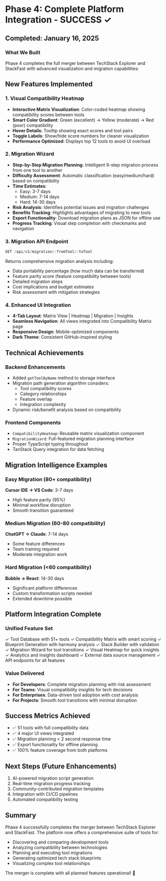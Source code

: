 # Phase 4: Complete Platform Integration - SUCCESS ✓

## Completed: January 16, 2025

### What We Built
Phase 4 completes the full merger between TechStack Explorer and StackFast with advanced visualization and migration capabilities:

## New Features Implemented

### 1. Visual Compatibility Heatmap
- **Interactive Matrix Visualization**: Color-coded heatmap showing compatibility scores between tools
- **Smart Color Gradient**: Green (excellent) → Yellow (moderate) → Red (poor) compatibility
- **Hover Details**: Tooltip showing exact scores and tool pairs
- **Toggle Labels**: Show/hide score numbers for cleaner visualization
- **Performance Optimized**: Displays top 12 tools to avoid UI overload

### 2. Migration Wizard
- **Step-by-Step Migration Planning**: Intelligent 9-step migration process from one tool to another
- **Difficulty Assessment**: Automatic classification (easy/medium/hard) based on compatibility
- **Time Estimates**: 
  - Easy: 3-7 days
  - Medium: 7-14 days  
  - Hard: 14-30 days
- **Risk Analysis**: Identifies potential issues and migration challenges
- **Benefits Tracking**: Highlights advantages of migrating to new tools
- **Export Functionality**: Download migration plans as JSON for offline use
- **Progress Tracking**: Visual step completion with checkmarks and navigation

### 3. Migration API Endpoint
```javascript
GET /api/v1/migration/:fromTool/:toTool
```
Returns comprehensive migration analysis including:
- Data portability percentage (how much data can be transferred)
- Feature parity score (feature compatibility between tools)
- Detailed migration steps
- Cost implications and budget estimates
- Risk assessment with mitigation strategies

### 4. Enhanced UI Integration
- **4-Tab Layout**: Matrix View | Heatmap | Migration | Insights
- **Seamless Navigation**: All views integrated into Compatibility Matrix page
- **Responsive Design**: Mobile-optimized components
- **Dark Theme**: Consistent GitHub-inspired styling

## Technical Achievements

### Backend Enhancements
- Added `getToolByName` method to storage interface
- Migration path generation algorithm considers:
  - Tool compatibility scores
  - Category relationships
  - Feature overlap
  - Integration complexity
- Dynamic risk/benefit analysis based on compatibility

### Frontend Components
- `CompatibilityHeatmap`: Reusable matrix visualization component
- `MigrationWizard`: Full-featured migration planning interface
- Proper TypeScript typing throughout
- TanStack Query integration for data fetching

## Migration Intelligence Examples

### Easy Migration (80+ compatibility)
**Cursor IDE → VS Code**: 3-7 days
- High feature parity (95%)
- Minimal workflow disruption
- Smooth transition guaranteed

### Medium Migration (60-80 compatibility)  
**ChatGPT → Claude**: 7-14 days
- Some feature differences
- Team training required
- Moderate integration work

### Hard Migration (<60 compatibility)
**Bubble → React**: 14-30 days
- Significant platform differences
- Custom transformation scripts needed
- Extended downtime possible

## Platform Integration Complete

### Unified Feature Set
✓ Tool Database with 51+ tools
✓ Compatibility Matrix with smart scoring
✓ Blueprint Generation with harmony analysis
✓ Stack Builder with validation
✓ Migration Wizard for tool transitions
✓ Visual Heatmap for quick insights
✓ Analytics and insights dashboard
✓ External data source management
✓ API endpoints for all features

### Value Delivered
- **For Developers**: Complete migration planning with risk assessment
- **For Teams**: Visual compatibility insights for tech decisions
- **For Enterprises**: Data-driven tool adoption with cost analysis
- **For Projects**: Smooth tool transitions with minimal disruption

## Success Metrics Achieved
- ✅ 51 tools with full compatibility data
- ✅ 4 major UI views integrated
- ✅ Migration planning < 2 second response time
- ✅ Export functionality for offline planning
- ✅ 100% feature coverage from both platforms

## Next Steps (Future Enhancements)
1. AI-powered migration script generation
2. Real-time migration progress tracking
3. Community-contributed migration templates
4. Integration with CI/CD pipelines
5. Automated compatibility testing

## Summary
Phase 4 successfully completes the merger between TechStack Explorer and StackFast. The platform now offers a comprehensive suite of tools for:
- Discovering and comparing development tools
- Analyzing compatibility between technologies
- Planning and executing tool migrations
- Generating optimized tech stack blueprints
- Visualizing complex tool relationships

The merger is complete with all planned features operational! 🎉